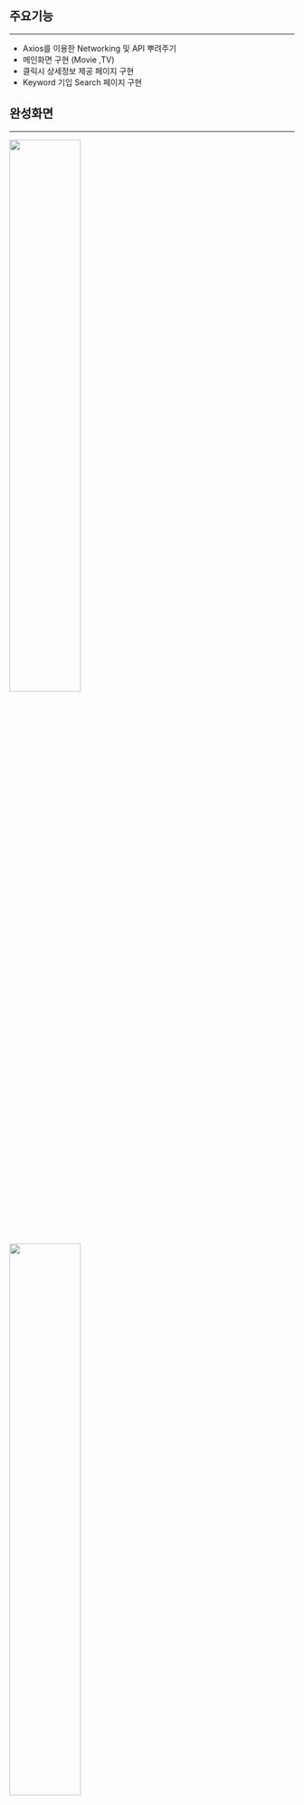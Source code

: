 ## 주요기능

-----------------
- Axios를 이용한 Networking 및 API 뿌려주기
- 메인화면 구현 (Movie ,TV)
- 클릭시 상세정보 제공 페이지 구현
- Keyword 기입 Search 페이지 구현

## 완성화면

-----------------

<img src="https://user-images.githubusercontent.com/60862525/92948395-44831580-f494-11ea-8ea4-76ddb40918b7.gif" width="50%">
<img src="https://user-images.githubusercontent.com/60862525/92948445-58c71280-f494-11ea-82fc-51ce63c8457c.gif" width="50%">


## 활용한 기술
-----------------
- nodeJS, React, Axios(NetWorking)
- Netlify, TMDB
- PosterImage, DetailPosterImage etc.

## 스터디 노트
-----------------

### _Axios를 이용한 API 네트워킹_

- API를 활용해 원하는 항목 뿌려주기(Popular, Now-Playing etc.)
- http 서보와의 통신을 위해 네트워크 라이브러리 Axios를 사용했고 이를 통해서 모듈화 진행
- Postman을 활용해 서버연결 테스트 및 결과값 체크

**_API 연결 방식 스터디_**

1. 네트워킹 하기위해 axios.create(baseUrl, api_key) 상수화
2. 원하는 정보 추출을 위한 불러오기 함수 생성
<img src="https://user-images.githubusercontent.com/60862525/92948507-6e3c3c80-f494-11ea-972d-233e7a77d0f4.png">
3. 조건문을 통한 특정 정보 추출
~~~
{nowPlaying && nowPlaying.length > 0 && (
    <Section title="Now-Playing">
        {nowPlaying.map(movie =>
            <Poster
                key={movie.id}
                id={movie.id}
                imageUrl={movie.poster_path}
                title={movie.title}
                year={movie.release_date}
                rating={movie.vote_average}
                isMovie={true}
            />
        )}
    </Section>

)}

~~~

### Keyword  검색으로 값 불러오기

1. 초기 상태값 정해주기
~~~
state = {
    movieResults: null,
    tvResults: null,
    keyword: "",
    loading: false,
    error: null
}
~~~

2. Keyword 함수 만들기

~~~
handleSubmit = event => {
    // 이것해줘야 키워드 값이 인식이 된다.
    event.preventDefault();
    const {keyword} = this.state;
    if (keyword !== "") {
        this.searchByKeyword();
    }
};

1. 비동기방식으로 진행
2. try에 대한 결과값을 상수화 및 상태값 재선언
searchByKeyword = async () => {
    const {keyword} = this.state;
    this.setState({loading: true})
    try {
        const {
            data : { results: movieResults}
        } = await moviesApi.search(keyword)
        const {
            data : { results: tvResults}
        } = await tvApi.search(keyword)
        this.setState({
            movieResults, tvResults
        });
    } catch {
        this.setState({error: "can't find results"});
    } finally {
        this.setState({loading: false});
    }
};

~~~
 
3. Keyword에 반응하는 검색창 생성

~~~
<Form onSubmit={handleSubmit}>
    <Input
        placeholder="Search Movies or Tv Shows..."
        value={keyword}
        onChange={updateKeyword}
    />
</Form>

~~~




